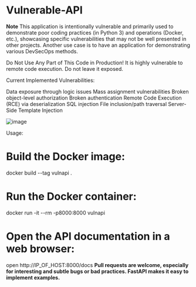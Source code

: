 # Vulnerable-API
**Note**
 This application is intentionally vulnerable and primarily used to demonstrate poor coding practices (in Python 3) and operations (Docker, etc.), showcasing specific vulnerabilities that may not be well presented in other projects. Another use case is to have an application for demonstrating various DevSecOps methods.

Do Not Use Any Part of This Code in Production! It is highly vulnerable to remote code execution. Do not leave it exposed.

Current Implemented Vulnerabilities:

Data exposure through logic issues
Mass assignment vulnerabilities
Broken object-level authorization
Broken authentication
Remote Code Execution (RCE) via deserialization
SQL injection
File inclusion/path traversal
Server-Side Template Injection

![image](https://github.com/SNE-M23-SN/Vulnerable-API/assets/174135229/82e1d790-af29-49b0-b6e9-c8a3a3cd0937)

Usage:

# Build the Docker image:
docker build --tag vulnapi .
# Run the Docker container:
docker run -it --rm -p8000:8000 vulnapi
# Open the API documentation in a web browser:
open http://IP_OF_HOST:8000/docs
**Pull requests are welcome, especially for interesting and subtle bugs or bad practices. FastAPI makes it easy to implement examples.**
